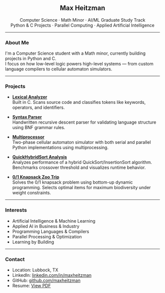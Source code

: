 <h2 align="center">Max Heitzman</h2>

<p align="center">
  Computer Science · Math Minor · AI/ML Graduate Study Track<br>
  Python & C Projects · Parallel Computing · Applied Artificial Intelligence
</p>

---

### About Me

I'm a Computer Science student with a Math minor, currently building projects in Python and C.  
I focus on how low-level logic powers high-level systems — from custom language compilers to cellular automaton simulators.

---

### Projects

- [**Lexical Analyzer**](https://github.com/maxheitzman/Lexical-Analyzer)  
  Built in C. Scans source code and classifies tokens like keywords, operators, and identifiers.

- [**Syntax Parser**](https://github.com/maxheitzman/Syntax-Parser)  
  Handwritten recursive descent parser for validating language structure using BNF grammar rules.

- [**Multiprocessor**](https://github.com/maxheitzman/Multiprocessor)  
  Two-phase cellular automaton simulator with both serial and parallel Python implementations using multiprocessing.

- [**QuickHybridSort Analysis**](https://github.com/maxheitzman/QuickHybridSort-Analysis)  
  Analyzes performance of a hybrid QuickSort/InsertionSort algorithm. Benchmarks crossover threshold and visualizes runtime behavior.

- [**0/1 Knapsack Zoo Trip**](https://github.com/maxheitzman/Knapsack-ZooTrip)  
  Solves the 0/1 knapsack problem using bottom-up dynamic programming. Selects optimal items for maximum biodiversity under weight constraints.


---

### Interests

- Artificial Intelligence & Machine Learning  
- Applied AI in Business & Industry  
- Programming Languages & Compilers  
- Parallel Processing & Optimization    
- Learning by Building


---

### Contact

- Location: Lubbock, TX  
- LinkedIn: [linkedin.com/in/maxheitzman](https://linkedin.com/in/maxheitzman)  
- GitHub: [github.com/maxheitzman](https://github.com/maxheitzman)  
- Resume: [View PDF](https://github.com/maxheitzman/maxheitzman/blob/main/Max_Heitzman_Resume.pdf)
